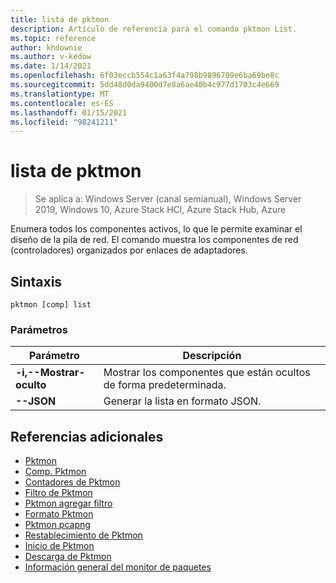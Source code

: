 ```yaml
---
title: lista de pktmon
description: Artículo de referencia para el comando pktmon List.
ms.topic: reference
author: khdownie
ms.author: v-kedow
ms.date: 1/14/2021
ms.openlocfilehash: 6f03eccb554c1a63f4a798b9896709e6ba69be8c
ms.sourcegitcommit: 5dd48d0da9400d7e8a6ae40b4c977d1703c4e669
ms.translationtype: MT
ms.contentlocale: es-ES
ms.lasthandoff: 01/15/2021
ms.locfileid: "98241211"
---
```

# <a name="pktmon-list"></a>lista de pktmon

> Se aplica a: Windows Server (canal semianual), Windows Server 2019, Windows 10, Azure Stack HCl, Azure Stack Hub, Azure

Enumera todos los componentes activos, lo que le permite examinar el diseño de la pila de red. El comando muestra los componentes de red (controladores) organizados por enlaces de adaptadores.

## <a name="syntax"></a>Sintaxis

```
pktmon [comp] list
```

### <a name="parameters"></a>Parámetros

| **Parámetro** | **Descripción** |
| ------------- | --------------- |
| **-i,--Mostrar-oculto** | Mostrar los componentes que están ocultos de forma predeterminada. |
| **--JSON** | Generar la lista en formato JSON. |

## <a name="additional-references"></a>Referencias adicionales

- [Pktmon](pktmon.md)
- [Comp. Pktmon](pktmon-comp.md)
- [Contadores de Pktmon](pktmon-counters.md)
- [Filtro de Pktmon](pktmon-filter.md)
- [Pktmon agregar filtro](pktmon-filter-add.md)
- [Formato Pktmon](pktmon-format.md)
- [Pktmon pcapng](pktmon-pcapng.md)
- [Restablecimiento de Pktmon](pktmon-reset.md)
- [Inicio de Pktmon](pktmon-start.md)
- [Descarga de Pktmon](pktmon-unload.md)
- [Información general del monitor de paquetes](/windows-server/networking/technologies/pktmon/pktmon)
